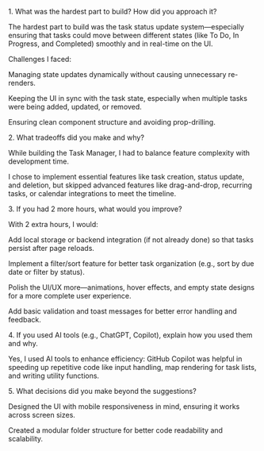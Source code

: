 1\. What was the hardest part to build? How did you approach it?

The hardest part to build was the task status update system—especially ensuring that tasks could move between different states (like To Do, In Progress, and Completed) smoothly and in real-time on the UI.

Challenges I faced:

Managing state updates dynamically without causing unnecessary re-renders.

Keeping the UI in sync with the task state, especially when multiple tasks were being added, updated, or removed.

Ensuring clean component structure and avoiding prop-drilling.

2\. What tradeoffs did you make and why?

While building the Task Manager, I had to balance feature complexity with development time.

I chose to implement essential features like task creation, status update, and deletion, but skipped advanced features like drag-and-drop, recurring tasks, or calendar integrations to meet the timeline.

3\. If you had 2 more hours, what would you improve?

With 2 extra hours, I would:

Add local storage or backend integration (if not already done) so that tasks persist after page reloads.

Implement a filter/sort feature for better task organization (e.g., sort by due date or filter by status).

Polish the UI/UX more—animations, hover effects, and empty state designs for a more complete user experience.

Add basic validation and toast messages for better error handling and feedback.

4\. If you used AI tools (e.g., ChatGPT, Copilot), explain how you used them and why.

Yes, I used AI tools to enhance efficiency: GitHub Copilot was helpful in speeding up repetitive code like input handling, map rendering for task lists, and writing utility functions.

5\. What decisions did you make beyond the suggestions?

Designed the UI with mobile responsiveness in mind, ensuring it works across screen sizes.

Created a modular folder structure for better code readability and scalability.
